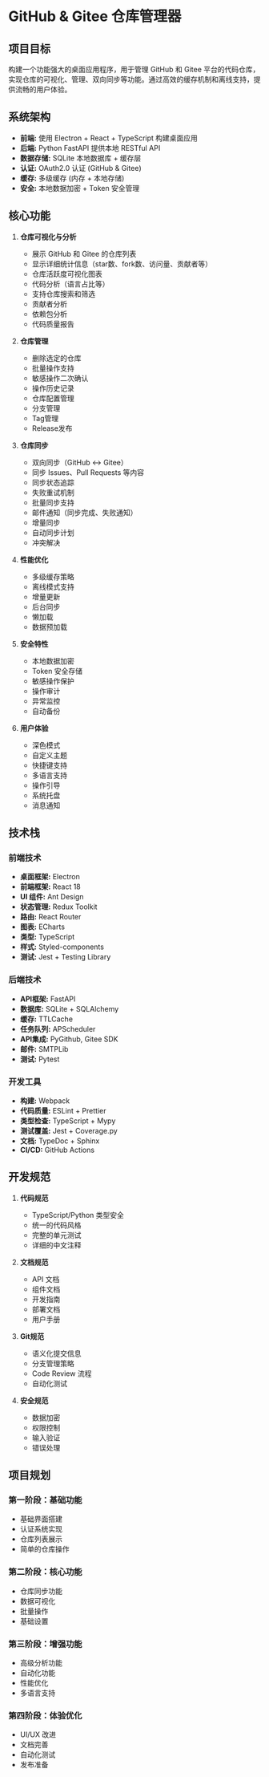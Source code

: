 # GitHub & Gitee 仓库管理器

## 项目目标

构建一个功能强大的桌面应用程序，用于管理 GitHub 和 Gitee 平台的代码仓库，实现仓库的可视化、管理、双向同步等功能。通过高效的缓存机制和离线支持，提供流畅的用户体验。

## 系统架构

- **前端:** 使用 Electron + React + TypeScript 构建桌面应用
- **后端:** Python FastAPI 提供本地 RESTful API
- **数据存储:** SQLite 本地数据库 + 缓存层
- **认证:** OAuth2.0 认证 (GitHub & Gitee)
- **缓存:** 多级缓存 (内存 + 本地存储)
- **安全:** 本地数据加密 + Token 安全管理

## 核心功能

1. **仓库可视化与分析**
   - 展示 GitHub 和 Gitee 的仓库列表
   - 显示详细统计信息（star数、fork数、访问量、贡献者等）
   - 仓库活跃度可视化图表
   - 代码分析（语言占比等）
   - 支持仓库搜索和筛选
   - 贡献者分析
   - 依赖包分析
   - 代码质量报告

2. **仓库管理**
   - 删除选定的仓库
   - 批量操作支持
   - 敏感操作二次确认
   - 操作历史记录
   - 仓库配置管理
   - 分支管理
   - Tag管理
   - Release发布

3. **仓库同步**
   - 双向同步（GitHub ↔ Gitee）
   - 同步 Issues、Pull Requests 等内容
   - 同步状态追踪
   - 失败重试机制
   - 批量同步支持
   - 邮件通知（同步完成、失败通知）
   - 增量同步
   - 自动同步计划
   - 冲突解决

4. **性能优化**
   - 多级缓存策略
   - 离线模式支持
   - 增量更新
   - 后台同步
   - 懒加载
   - 数据预加载

5. **安全特性**
   - 本地数据加密
   - Token 安全存储
   - 敏感操作保护
   - 操作审计
   - 异常监控
   - 自动备份

6. **用户体验**
   - 深色模式
   - 自定义主题
   - 快捷键支持
   - 多语言支持
   - 操作引导
   - 系统托盘
   - 消息通知

## 技术栈

### 前端技术
- **桌面框架:** Electron
- **前端框架:** React 18
- **UI 组件:** Ant Design
- **状态管理:** Redux Toolkit
- **路由:** React Router
- **图表:** ECharts
- **类型:** TypeScript
- **样式:** Styled-components
- **测试:** Jest + Testing Library

### 后端技术
- **API框架:** FastAPI
- **数据库:** SQLite + SQLAlchemy
- **缓存:** TTLCache
- **任务队列:** APScheduler
- **API集成:** PyGithub, Gitee SDK
- **邮件:** SMTPLib
- **测试:** Pytest

### 开发工具
- **构建:** Webpack
- **代码质量:** ESLint + Prettier
- **类型检查:** TypeScript + Mypy
- **测试覆盖:** Jest + Coverage.py
- **文档:** TypeDoc + Sphinx
- **CI/CD:** GitHub Actions

## 开发规范

1. **代码规范**
   - TypeScript/Python 类型安全
   - 统一的代码风格
   - 完整的单元测试
   - 详细的中文注释

2. **文档规范**
   - API 文档
   - 组件文档
   - 开发指南
   - 部署文档
   - 用户手册

3. **Git规范**
   - 语义化提交信息
   - 分支管理策略
   - Code Review 流程
   - 自动化测试

4. **安全规范**
   - 数据加密
   - 权限控制
   - 输入验证
   - 错误处理

## 项目规划

### 第一阶段：基础功能
- 基础界面搭建
- 认证系统实现
- 仓库列表展示
- 简单的仓库操作

### 第二阶段：核心功能
- 仓库同步功能
- 数据可视化
- 批量操作
- 基础设置

### 第三阶段：增强功能
- 高级分析功能
- 自动化功能
- 性能优化
- 多语言支持

### 第四阶段：体验优化
- UI/UX 改进
- 文档完善
- 自动化测试
- 发布准备 